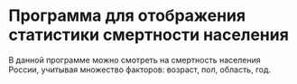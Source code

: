 Программа для отображения статистики смертности населения
==
В данной программе можно смотреть на смертность населения России,
учитывая множество факторов: возраст, пол, область, год.